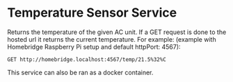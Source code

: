 # Temperature Sensor Service

Returns the temperature of the given AC unit.
If a GET request is done to the hosted url it returns the current temperature.
For example:
(example with Homebridge Raspberry Pi setup and default httpPort: 4567):
```
GET http://homebridge.localhost:4567/temp/21.5%32%C
```

This service can also be ran as a docker container.
